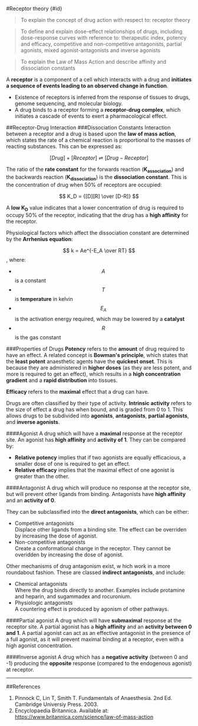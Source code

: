 #Receptor theory {#id}
>To explain the concept of drug action with respect to: receptor theory

<!--></!-->

>To define and explain dose-effect relationships of drugs, including dose-response curves with reference to: therapeutic index, potency and efficacy, competitive and non-competitive antagonists, partial agonists, mixed agonist-antagonists and inverse agonists

<!--></!-->

> To explain the Law of Mass Action and describe affinity and dissociation constants

A **receptor** is a component of a cell which interacts with a drug and **initiates a sequence of events leading to an observed change in function**.
* Existence of receptors is inferred from the response of tissues to drugs, genome sequencing, and molecular biology.
* A drug binds to a receptor forming a **receptor-drug complex**, which initiates a cascade of events to exert a pharmacological effect. 

##Receptor-Drug Interaction
###Dissociation Constants
Interaction between a receptor and a drug is based upon the **law of mass action**, which states the rate of a chemical reaction is proportional to the masses of reacting substances. This can be expressed as:

$$ [Drug] + [Receptor] ⇌ [Drug-Receptor] $$

The ratio of the **rate constant** for the forwards reaction (**K<sub>association</sub>**) and the backwards reaction (**K<sub>dissociation</sub>**) is the **dissociation constant**. This is the concentration of drug when 50% of receptors are occupied:

$$ K_D = {[D][R] \over [D-R]} $$

A **low K<sub>D</sub>** value indicates that a lower concentration of drug is required to occupy 50% of the receptor, indicating that the drug has a **high affinity** for the receptor.

Physiological factors which affect the dissociation constant are determined by the **Arrhenius equation**:

$$ k = Ae^{-E_A \over RT} $$, where:
* $$A$$ is a constant
* $$T$$ is **temperature** in kelvin
* $$E_A$$ is the activation energy required, which may be lowered by a **catalyst**
* $$R$$ is the gas constant

###Properties of Drugs
**Potency** refers to the **amount** of drug required to have an effect. A related concept is **Bowman's principle**, which states that the **least potent** anaesthetic agents have the **quickest onset**. This is because they are administered in **higher doses** (as they are less potent, and more is required to get an effect), which results in a **high concentration gradient** and a **rapid distribution** into tissues.

**Efficacy** refers to the **maximal** effect that a drug can have.

Drugs are often classified by their type of activity. **Intrinsic activity** refers to the size of effect a drug has when bound, and is graded from 0 to 1. This allows drugs to be subdivided into **agonists**, **antagonists**, **partial agonists**, and **inverse agonists**.

####Agonist
A drug which will have a **maximal** response at the receptor site. An agonist has **high affinity** and **activity of 1**. They can be compared by:
* **Relative potency** implies that if two agonists are equally efficacious, a smaller dose of one is required to get an effect.
* **Relative efficacy** implies that the maximal effect of one agonist is greater than the other.

####Antagonist 
A drug which will produce no response at the receptor site, but will prevent other ligands from binding. Antagonists have **high affinity** and an **activity of 0**.

They can be subclassified into the **direct antagonists**, which can be either:
* Competitive antagonists  
Displace other ligands from a binding site. The effect can be overriden by increasing the dose of agonist.
* Non-competitive antagonists  
Create a conformational change in the receptor. They cannot be overidden by increasing the dose of agonist.

Other mechanisms of drug antagonism exist, w hich work in a more roundabout fashion. These are classed **indirect antagonists**, and include:
* Chemical antagonists  
Where the drug binds directly to another. Examples include protamine and heparin, and sugammadex and rocuronium.
* Physiologic antagonists  
A countering effect is produced by agonism of other pathways.

####Partial agonist
A drug which will have **submaximal** response at the receptor site. A partial agonist has a **high affinity** and an **activity between 0 and 1**. A partial agonist can act as an effective antagonist in the presence of a full agonist, as it will prevent maximal binding at a receptor, even with a high agonist concentration.

####Inverse agonist 
A drug which has a **negative activity** (between 0 and -1) producing the **opposite** response (compared to the endogenous agonist) at receptor.

---

##References
1. Pinnock C, Lin T, Smith T. Fundamentals of Anaesthesia. 2nd Ed. Cambridge Universiy Press. 2003.
2. Encyclopaedia Britannica. Available at: https://www.britannica.com/science/law-of-mass-action

